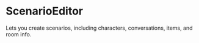 # ScenarioEditor
Lets you create scenarios, including characters, conversations, items, and room info.

